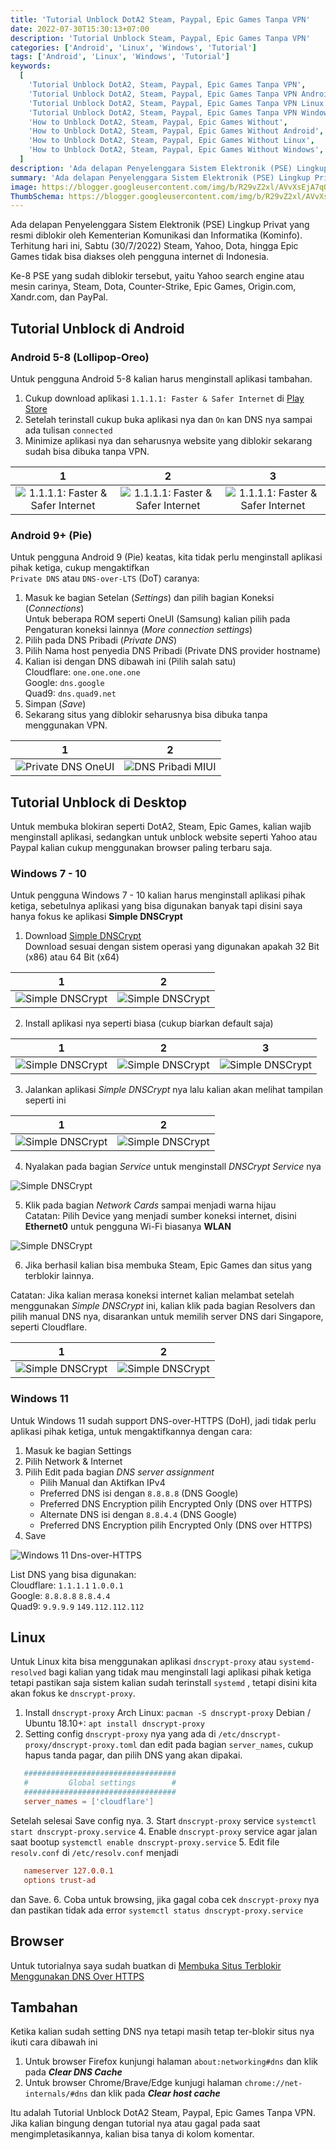 ```yaml
---
title: 'Tutorial Unblock DotA2 Steam, Paypal, Epic Games Tanpa VPN'
date: 2022-07-30T15:30:13+07:00
description: 'Tutorial Unblock Steam, Paypal, Epic Games Tanpa VPN'
categories: ['Android', 'Linux', 'Windows', 'Tutorial']
tags: ['Android', 'Linux', 'Windows', 'Tutorial']
keywords:
  [
    'Tutorial Unblock DotA2, Steam, Paypal, Epic Games Tanpa VPN',
    'Tutorial Unblock DotA2, Steam, Paypal, Epic Games Tanpa VPN Android',
    'Tutorial Unblock DotA2, Steam, Paypal, Epic Games Tanpa VPN Linux',
    'Tutorial Unblock DotA2, Steam, Paypal, Epic Games Tanpa VPN Windows',
    'How to Unblock DotA2, Steam, Paypal, Epic Games Without',
    'How to Unblock DotA2, Steam, Paypal, Epic Games Without Android',
    'How to Unblock DotA2, Steam, Paypal, Epic Games Without Linux',
    'How to Unblock DotA2, Steam, Paypal, Epic Games Without Windows',
  ]
description: 'Ada delapan Penyelenggara Sistem Elektronik (PSE) Lingkup Privat yang resmi diblokir oleh Kementerian Komunikasi dan Informatika (Kominfo). Terhitung hari ini, Sabtu (30/7/2022) Steam, Yahoo, Dota, hingga Epic Games tidak bisa diakses oleh pengguna internet di Indonesia'
summary: 'Ada delapan Penyelenggara Sistem Elektronik (PSE) Lingkup Privat yang resmi diblokir oleh Kementerian Komunikasi dan Informatika (Kominfo). Terhitung hari ini, Sabtu (30/7/2022) Steam, Yahoo, Dota, hingga Epic Games tidak bisa diakses oleh pengguna internet di Indonesia'
image: https://blogger.googleusercontent.com/img/b/R29vZ2xl/AVvXsEjA7qQqb-3-2Fhs-kEfDsSus5YY4tq7bWzlD9yESlpcBk8H5TF6cLerlfBsvnz4eAdjufIVRI1onOIJqJQVqn9qLcsLMuiyKiD5_6V2GDZLYC7VX_hKRA2P8l1qMzS4UbB0cgqTrhDZdsaProyZIY-BVpN2ZUtRVJxQrE6K8Zpd7iF_8-athIBhPcFS1pFM/s80-rw/dns-logo.jpg
ThumbSchema: https://blogger.googleusercontent.com/img/b/R29vZ2xl/AVvXsEjA7qQqb-3-2Fhs-kEfDsSus5YY4tq7bWzlD9yESlpcBk8H5TF6cLerlfBsvnz4eAdjufIVRI1onOIJqJQVqn9qLcsLMuiyKiD5_6V2GDZLYC7VX_hKRA2P8l1qMzS4UbB0cgqTrhDZdsaProyZIY-BVpN2ZUtRVJxQrE6K8Zpd7iF_8-athIBhPcFS1pFM/s0-rw/dns-logo.jpg
---
```


Ada delapan Penyelenggara Sistem Elektronik (PSE) Lingkup Privat yang resmi diblokir oleh Kementerian Komunikasi dan Informatika (Kominfo). Terhitung hari ini, Sabtu (30/7/2022) Steam, Yahoo, Dota, hingga Epic Games tidak bisa diakses oleh pengguna internet di Indonesia.

Ke-8 PSE yang sudah diblokir tersebut, yaitu Yahoo search engine atau mesin carinya, Steam, Dota, Counter-Strike, Epic Games, Origin.com, Xandr.com, dan PayPal.

## Tutorial Unblock di Android
### Android 5-8 (Lollipop-Oreo)
Untuk pengguna Android 5-8 kalian harus menginstall aplikasi tambahan.
1. Cukup download aplikasi `1.1.1.1: Faster & Safer Internet` di [Play Store](market://details?id=com.cloudflare.onedotonedotonedotone)
2. Setelah terinstall cukup buka aplikasi nya dan `On` kan DNS nya sampai ada tulisan `connected`
3. Minimize aplikasi nya dan seharusnya website yang diblokir sekarang sudah bisa dibuka tanpa VPN.

1             |  2 | 3
:-------------------------:|:-------------------------:|:-------------------------:
![1.1.1.1: Faster & Safer Internet](https://blogger.googleusercontent.com/img/b/R29vZ2xl/AVvXsEiMhdaJSe7QD7c-_WifGDbgjvWgbJRZcGQO15WDfMGC6elKA52MXFf0r6MLIk5cq-62eDJOanivr5tSdlFR6T2qoG0JHS68f3fjbGC5mcjYaPY8LsGqM_hjjAyyM7ejf3bBShg1D0Dp-njSw7lsijLfm38V8sM0Q4B_zxFMDB9pX3WqbC3t5abgjW1Amimj/s0-rw/rmdhnreza.my.id.unblock.dota2.steam.paypal.epic.games.13.jpg) | ![1.1.1.1: Faster & Safer Internet](https://blogger.googleusercontent.com/img/b/R29vZ2xl/AVvXsEhS9BMIHkumf3v-3lPaPbrv4RxuIERrTZkUcDJssaXUlhxzRJ93fELGmE8carDKADS0ybZT-7wsOCkazhZ9RVtajWPfCapF3QQQ7SjU6KCPZfM9KY5SqYDVWYucTUFlgJB4vXfB6E0wuxFPYAGpkExWHSIGhCIOMBMK59YwyOEUcVdQhnv80iI0SpuFMeco/s0-rw/rmdhnreza.my.id.unblock.dota2.steam.paypal.epic.games.14.jpg) | ![1.1.1.1: Faster & Safer Internet](https://blogger.googleusercontent.com/img/b/R29vZ2xl/AVvXsEiyB6b_sXZqcQG0tPh5ChIESVaPiFoc7KKoKfJo4o2C23b-t05xWudK0NEqDI55acGEoz51M6V8pO91cU6QWQSUm0XMsH8DQ_VLXmbhARvjZ9P5A4oA_zUkrUjzrgcrWdsppREse72WC88FqRnOQZlAgy6fe1aL6TFFDDDNKX0OzCjtLtbFExlsXXh-8jSp/s0-rw/rmdhnreza.my.id.unblock.dota2.steam.paypal.epic.games.15.jpg)

### Android 9+ (Pie)
Untuk pengguna Android 9 (Pie) keatas, kita tidak perlu menginstall aplikasi pihak ketiga, cukup mengaktifkan\
`Private DNS` atau `DNS-over-LTS` (DoT) caranya:
1. Masuk ke bagian Setelan (*Settings*) dan pilih bagian Koneksi (*Connections*)\
   Untuk beberapa ROM seperti OneUI (Samsung) kalian pilih pada Pengaturan koneksi lainnya (*More connection settings*)
2. Pilih pada DNS Pribadi (*Private DNS*)
3. Pilih Nama host penyedia DNS Pribadi (Private DNS provider hostname)
4. Kalian isi dengan DNS dibawah ini (Pilih salah satu)\
   Cloudflare: `one.one.one.one`\
   Google: `dns.google`\
   Quad9: `dns.quad9.net`
5. Simpan (*Save*)
6. Sekarang situs yang diblokir seharusnya bisa dibuka tanpa menggunakan VPN.

1             |  2
:-------------------------:|:-------------------------:
![Private DNS OneUI](https://blogger.googleusercontent.com/img/b/R29vZ2xl/AVvXsEgmOkgupsDam7PGLIiAJj_mzE1R2KFaT23VnJdseNGtTy4tPAPCHSDnbqNGMe9z69pyvOknoZ5BMoqE3sYxX47jaEw3qjzq8FPMgXk5citx9fIejCnStGN_-1WQnzorxsrLCbu9jDX9ByOLKdIRflIHi5u57Z4E7bWd461uAyc7d81-D7T5bHJHycIV5CEO/s0-rw/rmdhnreza.my.id.unblock.dota2.steam.paypal.epic.games.12.jpg) | ![DNS Pribadi MIUI](https://blogger.googleusercontent.com/img/b/R29vZ2xl/AVvXsEgImSzgYyliyY2iyIl_4D84EDZdzEwpxASuSx5sN6OJTYxg-ch59TJGUEk549ZGPcCwJemjB5qGSU_PIyfJ6jJa9IS7IMUJKUXNRA8K4R09lr6n6qakZVQjXA3Zu2RwptCTb8pAeZ6XxMeSCY_tEVF7QWX4YJ7LNAWXsMJ5UxFrZ5FkzjyAJjK_Rllj3jEJ/s0-rw/rmdhnreza.my.id.unblock.dota2.steam.paypal.epic.games.17.jpg)

## Tutorial Unblock di Desktop
Untuk membuka blokiran seperti DotA2, Steam, Epic Games, kalian wajib menginstall aplikasi, sedangkan untuk unblock website seperti Yahoo atau Paypal kalian cukup menggunakan browser paling terbaru saja.
### Windows 7 - 10
Untuk pengguna Windows 7 - 10 kalian harus menginstall aplikasi pihak ketiga, sebetulnya aplikasi yang bisa digunakan banyak tapi disini saya hanya fokus ke aplikasi **Simple DNSCrypt**

1. Download [Simple DNSCrypt](https://simplednscrypt.org/)\
   Download sesuai dengan sistem operasi yang digunakan apakah 32 Bit (x86) atau 64 Bit (x64)

1             |  2
:-------------------------:|:-------------------------:
![Simple DNSCrypt](https://blogger.googleusercontent.com/img/b/R29vZ2xl/AVvXsEih52Tka6Q6D3oJHHXj_xk4LnxQP84nHRyTzeH6xNSrJ2K-VA8QqjHUvuab9LpSGv_SVvEHme75waD6bpNWI0dabnwN5xaYLDLhmUOr1KMc9_x7uQPtTNMGiZkNukgDVbXgkNR45NYnx4XrfpWh6ZE_230fP2M5nfl58RdvOz1Fifw3g5jhkDm1QPaj9Ssk/s0-rw/rmdhnreza.my.id.unblock.dota2.steam.paypal.epic.games.1.jpg) | ![Simple DNSCrypt](https://blogger.googleusercontent.com/img/b/R29vZ2xl/AVvXsEgw7wvr_iwXx6JxBhqqPAVd2tfR5o5d8ORhVFj51Ycqh4FwHWkL4I1D1AKxc5G-OVys8snlCjStLAYia4JVnYnL1CSJ0KcfrdknpYhsUcD4TYbN2Pu4BmN0bkxsqAHBzkaZmNVmIfqSqKr-7syiSS56TZ5A7Ong9p5mIJam29QCXPtEe94j_A5I-tM_Dn59/s0-rw/rmdhnreza.my.id.unblock.dota2.steam.paypal.epic.games.2.jpg)

2. Install aplikasi nya seperti biasa (cukup biarkan default saja)

1             |  2 | 3
:-------------------------:|:-------------------------:|:-------------------------:
![Simple DNSCrypt](https://blogger.googleusercontent.com/img/b/R29vZ2xl/AVvXsEhOmUibUqMCXQtDT8BfPW02tO_509MpklcB-rZ5bCprbj8sapo4BU3Nwg1tOmbyOTCN_DCV9DOWqC5JA0ixcGqU-dybXxx2lXcoqJ-EqeJMEZ4up8KRTbNME7PGObGLuuvV_iqN2NQwVJH6NCaGqy5BqEjFDOhunU_u9GwRjiZQKxbDEcbMVpPlLZobrHmX/s0-rw/rmdhnreza.my.id.unblock.dota2.steam.paypal.epic.games.3.jpg) | ![Simple DNSCrypt](https://blogger.googleusercontent.com/img/b/R29vZ2xl/AVvXsEipxNjBzarxsjgR0yQE4h56NQ5iLFKRsx0gJqsJyGMCbaDsU9oLrjlediT8AFPkNF64toALeg2R783bdBCh9QbBVfwWS3rceKRebRcs9DpoEUDmzpK7OCachPGYV4dEMNNWj0c3QGgVQEhItxD-sIyn2y4uukRQ-wFFFCRlpODuAxIy7Hp3Ld1flNxkgwje/s0-rw/rmdhnreza.my.id.unblock.dota2.steam.paypal.epic.games.4.jpg) | ![Simple DNSCrypt](https://blogger.googleusercontent.com/img/b/R29vZ2xl/AVvXsEiFW0e9qorGLe6_BKeK2iRA8PaH_yJmRj2fYWsYo4z6rppe9nhmLhXaDVSD8XD96D1CKiavB_qJz_o70ofWszCJfwc16pzbZClCcWsovmLKoYUxm8qsa1aGVtKXBjM7m8_rnCgdU95IUuSQFc9BvJybaD_xHTjOEIQ9fGqvl34s_lOFCjNvVwxIw9nWWmh5/s0-rw/rmdhnreza.my.id.unblock.dota2.steam.paypal.epic.games.6.jpg)

3. Jalankan aplikasi *Simple DNSCrypt* nya lalu kalian akan melihat tampilan seperti ini

1             |  2
:-------------------------:|:-------------------------:
![Simple DNSCrypt](https://blogger.googleusercontent.com/img/b/R29vZ2xl/AVvXsEiXyPRIyZKPFnx-BXgtkuXFeEKYZx1Urskmy-4egwUsvIsONVqokqy3CRWRx-q_kKKHHI3RU3suY46vqhbHYiDGN16ZQECw5l0OUgp2pz5W14cf9Hek520GPRdIHZMNl50Tyu_pZtaiYPCu-ObR7uW4cTog1FcwfIMZtGOSxNQNl5LSi1JwdM97_8bSA-4y/s0-rw/rmdhnreza.my.id.unblock.dota2.steam.paypal.epic.games.5.jpg) | ![Simple DNSCrypt](https://blogger.googleusercontent.com/img/b/R29vZ2xl/AVvXsEhzgCWFsnm7OSMeNFUKAcboxkZngpiozCdd1w7LkKtj2bwP4bFkHYV5eCxpj60v6U0ozQGsuAH_vRUnfzyz4MsoC96sG-jnr6NFDGkiTteWCxxD-QJdXzlWOs6zDGuJNCSkOSeWvKMMDAeHZzzjI_rxgZeAUj5OYETo1fepqeoURqjbTc8ibWfl0HtIVwsM/s0-rw/rmdhnreza.my.id.unblock.dota2.steam.paypal.epic.games.7.jpg)

4. Nyalakan pada bagian *Service* untuk menginstall *DNSCrypt Service* nya

![Simple DNSCrypt](https://blogger.googleusercontent.com/img/b/R29vZ2xl/AVvXsEhLLq3rC420uIP0-VN-ZxSJhoEsB32pWs6AV0R8TuOu60QXYmC_a1xdZloAcSV3rpEsRnorUH2sEsH5mxnJXPnipl8ucNZYS3VredXZPDsSdNwO08zvMnKJJesxo4L15H1N_Duz6rjvcnu39Q2o9hojfwgbj1vPXkmXyCXUiuJNNGXX3HWr3JTTlbaNhiME/s0-rw/rmdhnreza.my.id.unblock.dota2.steam.paypal.epic.games.8.jpg)

5. Klik pada bagian *Network Cards* sampai menjadi warna hijau\
   Catatan: Pilih Device yang menjadi sumber koneksi internet, disini **Ethernet0** untuk pengguna Wi-Fi biasanya **WLAN**

![Simple DNSCrypt](https://blogger.googleusercontent.com/img/b/R29vZ2xl/AVvXsEglypCwjvisLeLS6WfgBZ47djU31ycJDOKzct4W_DShBmSYpNcwtGgloNv9giJAGsKwtJ8b_kHmNvtNm-yOERdGHro5gRkCNMZr3S7YXVqowICwybboO2Dx3aVu7rN3G9L6QqnfDiyKSTmBNytYqDxb8goc4eV1I7Dqmx4Gsfv1o7-cxDCEp63YPZYvtbLG/s0-rw/rmdhnreza.my.id.unblock.dota2.steam.paypal.epic.games.9.jpg)

6. Jika berhasil kalian bisa membuka Steam, Epic Games dan situs yang terblokir lainnya.

Catatan: Jika kalian merasa koneksi internet kalian melambat setelah menggunakan *Simple DNSCrypt* ini, kalian klik pada bagian Resolvers dan pilih manual DNS nya, disarankan untuk memilih server DNS dari Singapore, seperti Cloudflare.

1             |  2
:-------------------------:|:-------------------------:
![Simple DNSCrypt](https://blogger.googleusercontent.com/img/b/R29vZ2xl/AVvXsEgQ78UIuS6skKn1NZ6mXOel9a1YEmNqF7cZfSyLlRl4ErjASd7tg-JPSHkFAHDexYe99DADdJmPmxVjdPrVGTxbGOESC4Fa7NVE5llfRNPPaQVBuNQVHa_MQQ-uXSc8x9hQO5y6QC6upVPp24_yLH0SeRc5KDzfBJ0qOias1UYCnU-BDNLdM8vjchcl9Nc3/s0-rw/rmdhnreza.my.id.unblock.dota2.steam.paypal.epic.games.10.jpg) | ![Simple DNSCrypt](https://blogger.googleusercontent.com/img/b/R29vZ2xl/AVvXsEjJ8_xSNLot1sC5llaSX8DDbF-ZxQAqpV35XTqhmiNklLboVhHnxUL_Crb566Umr0GXa8fT6bUVSBxNGTKgfKgKl1MD-ixdthp-dqpkdTkF9JCYUHVF4fphQ61eIRRWYZ5uUqS1VhJfbsGAlWnPN0ZBNd6OM70FI8ZNRWNMXAxsbd6Gh3nAPit5lnAPQdQC/s0-rw/rmdhnreza.my.id.unblock.dota2.steam.paypal.epic.games.11.jpg)

### Windows 11
Untuk Windows 11 sudah support DNS-over-HTTPS (DoH), jadi tidak perlu aplikasi pihak ketiga, untuk mengaktifkannya dengan cara:

1. Masuk ke bagian Settings
2. Pilih Network & Internet
3. Pilih Edit pada bagian *DNS server assignment*
   * Pilih Manual dan Aktifkan IPv4
   * Preferred DNS isi dengan `8.8.8.8` (DNS Google)
   * Preferred DNS Encryption pilih Encrypted Only (DNS over HTTPS)
   * Alternate DNS isi dengan `8.8.4.4` (DNS Google)
   * Preferred DNS Encryption pilih Encrypted Only (DNS over HTTPS)
4. Save

![Windows 11 Dns-over-HTTPS](https://blogger.googleusercontent.com/img/b/R29vZ2xl/AVvXsEhvDvNwprhDgL8IRSNk3uqsiQO9Hmtlho3Wju1as_ewCl7wIKTid7rOgkuneKE5h9ddZwglmKAj9chncS9b7-XE0o-8iV6UdvsF7uaBjjNlENQAEkgX6heD20L3UhPxSs0cEI3_WaXY8DhyphenhyphenMD72JBY3tdfs4GBRIUDde-VYmq4Q3HQ8TvghsUNJpTSynZkp/s0-rw/rmdhnreza.my.id.unblock.dota2.steam.paypal.epic.games.16.jpg)

List DNS yang bisa digunakan:\
Cloudflare: `1.1.1.1` `1.0.0.1`\
Google: `8.8.8.8` `8.8.4.4`\
Quad9: `9.9.9.9` `149.112.112.112`

## Linux
Untuk Linux kita bisa menggunakan aplikasi `dnscrypt-proxy` atau `systemd-resolved` bagi kalian yang tidak mau menginstall lagi aplikasi pihak ketiga tetapi pastikan saja sistem kalian sudah terinstall `systemd` , tetapi disini kita akan fokus ke `dnscrypt-proxy`.

1. Install `dnscrypt-proxy`
   Arch Linux: `pacman -S dnscrypt-proxy`
   Debian / Ubuntu 18.10+: `apt install dnscrypt-proxy`
2. Setting config `dnscrypt-proxy` nya yang ada di `/etc/dnscrypt-proxy/dnscrypt-proxy.toml` dan edit pada bagian `server_names`, cukup hapus tanda pagar, dan pilih DNS yang akan dipakai.

```toml
   ##################################
   #         Global settings        #
   ##################################
   server_names = ['cloudflare']
```

   Setelah selesai Save config nya.
3. Start `dnscrypt-proxy` service `systemctl start dnscrypt-proxy.service`
4. Enable `dnscrypt-proxy` service agar jalan saat bootup `systemctl enable dnscrypt-proxy.service`
5. Edit file `resolv.conf` di `/etc/resolv.conf` menjadi

```toml
   nameserver 127.0.0.1
   options trust-ad
```
   dan Save.
6. Coba untuk browsing, jika gagal coba cek `dnscrypt-proxy` nya dan pastikan tidak ada error `systemctl status dnscrypt-proxy.service`

## Browser
Untuk tutorialnya saya sudah buatkan di [Membuka Situs Terblokir Menggunakan DNS Over HTTPS](https://rmdhnreza.my.id/membuka-situs-terblokir-menggunakan-dns-over-https/)


## Tambahan
Ketika kalian sudah setting DNS nya tetapi masih tetap ter-blokir situs nya ikuti cara dibawah ini

1. Untuk browser Firefox kunjungi halaman `about:networking#dns` dan klik pada ***Clear DNS Cache***
2. Untuk browser Chrome/Brave/Edge kunjugi halaman `chrome://net-internals/#dns` dan klik pada ***Clear host cache***

Itu adalah Tutorial Unblock DotA2 Steam, Paypal, Epic Games Tanpa VPN. Jika kalian bingung dengan tutorial nya atau gagal pada saat mengimpletasikannya, kalian bisa tanya di kolom komentar.
